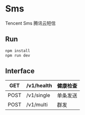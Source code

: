 # Sms
Tencent Sms 腾讯云短信

## Run
```javascript
npm install
npm run dev
```

## Interface
| GET  | /v1/health  | 健康检查 |
| ------------ | ------------ | ------------ |
| POST  | /v1/single | 单条发送 |
| POST  | /v1/multi | 群发 |